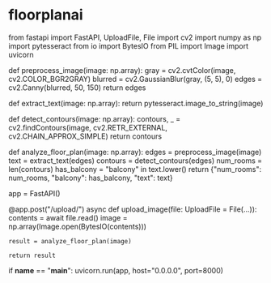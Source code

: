 # floorplanai
from fastapi import FastAPI, UploadFile, File
import cv2
import numpy as np
import pytesseract
from io import BytesIO
from PIL import Image
import uvicorn

def preprocess_image(image: np.array):
    gray = cv2.cvtColor(image, cv2.COLOR_BGR2GRAY)
    blurred = cv2.GaussianBlur(gray, (5, 5), 0)
    edges = cv2.Canny(blurred, 50, 150)
    return edges

def extract_text(image: np.array):
    return pytesseract.image_to_string(image)

def detect_contours(image: np.array):
    contours, _ = cv2.findContours(image, cv2.RETR_EXTERNAL, cv2.CHAIN_APPROX_SIMPLE)
    return contours

def analyze_floor_plan(image: np.array):
    edges = preprocess_image(image)
    text = extract_text(edges)
    contours = detect_contours(edges)
    num_rooms = len(contours)
    has_balcony = "balcony" in text.lower()
    return {"num_rooms": num_rooms, "balcony": has_balcony, "text": text}

app = FastAPI()

@app.post("/upload/")
async def upload_image(file: UploadFile = File(...)):
    contents = await file.read()
    image = np.array(Image.open(BytesIO(contents)))
    
    result = analyze_floor_plan(image)
    
    return result

if __name__ == "__main__":
    uvicorn.run(app, host="0.0.0.0", port=8000)
